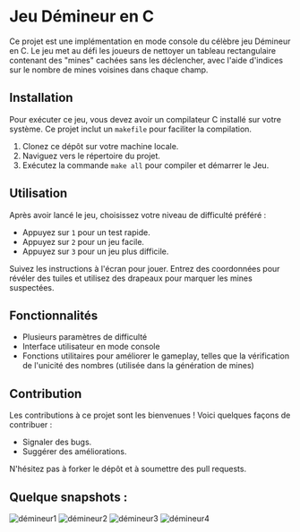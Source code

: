 # Jeu Démineur en C

Ce projet est une implémentation en mode console du célèbre jeu Démineur en C. Le jeu met au défi les joueurs de nettoyer un tableau rectangulaire contenant des "mines" cachées sans les déclencher, avec l'aide d'indices sur le nombre de mines voisines dans chaque champ.

## Installation

Pour exécuter ce jeu, vous devez avoir un compilateur C installé sur votre système. Ce projet inclut un `makefile` pour faciliter la compilation.

1. Clonez ce dépôt sur votre machine locale.
2. Naviguez vers le répertoire du projet.
3. Exécutez la commande `make all` pour compiler et démarrer le Jeu.

## Utilisation

Après avoir lancé le jeu, choisissez votre niveau de difficulté préféré :

- Appuyez sur `1` pour un test rapide.
- Appuyez sur `2` pour un jeu facile.
- Appuyez sur `3` pour un jeu plus difficile.

Suivez les instructions à l'écran pour jouer. Entrez des coordonnées pour révéler des tuiles et utilisez des drapeaux pour marquer les mines suspectées.

## Fonctionnalités

- Plusieurs paramètres de difficulté
- Interface utilisateur en mode console
- Fonctions utilitaires pour améliorer le gameplay, telles que la vérification de l'unicité des nombres (utilisée dans la génération de mines)

## Contribution

Les contributions à ce projet sont les bienvenues ! Voici quelques façons de contribuer :

- Signaler des bugs.
- Suggérer des améliorations.

N'hésitez pas à forker le dépôt et à soumettre des pull requests.

## Quelque snapshots :
![démineur1](https://github.com/LIMAMMohamedlimam/Jeu-demineur/assets/136266543/a6a4ba07-b5b5-4058-a424-df00fe2125c2)
![démineur2](https://github.com/LIMAMMohamedlimam/Jeu-demineur/assets/136266543/a773db60-9b2a-4539-827f-a0c6b5c9400c)
![démineur3](https://github.com/LIMAMMohamedlimam/Jeu-demineur/assets/136266543/bc3673ae-ae6d-494c-a974-efacffc8798a)
![démineur4](https://github.com/LIMAMMohamedlimam/Jeu-demineur/assets/136266543/aa3e584b-8989-4ed6-9c12-e7a47860ec1f)
